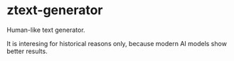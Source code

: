 # ztext-generator
Human-like text generator.

It is interesing for historical reasons only, because modern AI models show better results.
